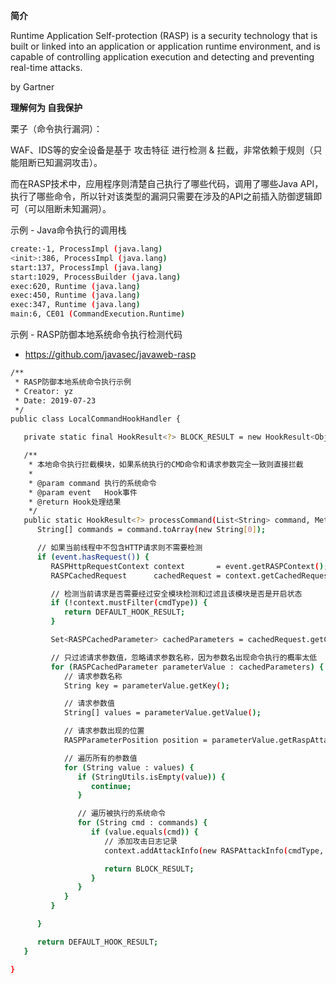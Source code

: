 **简介**

Runtime Application Self-protection (RASP) is a security technology that is built or linked into an application or application runtime environment, and is capable of controlling application execution and detecting and preventing real-time attacks. 

by Gartner

**理解何为 自我保护**

栗子（命令执行漏洞）：

WAF、IDS等的安全设备是基于 攻击特征 进行检测 & 拦截，非常依赖于规则（只能阻断已知漏洞攻击）。

而在RASP技术中，应用程序则清楚自己执行了哪些代码，调用了哪些Java API，执行了哪些命令，所以针对该类型的漏洞只需要在涉及的API之前插入防御逻辑即可（可以阻断未知漏洞）。

示例 - Java命令执行的调用栈

```bash
create:-1, ProcessImpl (java.lang)
<init>:386, ProcessImpl (java.lang)
start:137, ProcessImpl (java.lang)
start:1029, ProcessBuilder (java.lang)
exec:620, Runtime (java.lang)
exec:450, Runtime (java.lang)
exec:347, Runtime (java.lang)
main:6, CE01 (CommandExecution.Runtime)
```

示例 - RASP防御本地系统命令执行检测代码

- https://github.com/javasec/javaweb-rasp

```bash
/**
 * RASP防御本地系统命令执行示例
 * Creator: yz
 * Date: 2019-07-23
 */
public class LocalCommandHookHandler {

   private static final HookResult<?> BLOCK_RESULT = new HookResult<Object>(THROW, new RASPHookException(cmdType));

   /**
    * 本地命令执行拦截模块，如果系统执行的CMD命令和请求参数完全一致则直接拦截
    *
    * @param command 执行的系统命令
    * @param event   Hook事件
    * @return Hook处理结果
    */
   public static HookResult<?> processCommand(List<String> command, MethodHookEvent event) {
      String[] commands = command.toArray(new String[0]);

      // 如果当前线程中不包含HTTP请求则不需要检测
      if (event.hasRequest()) {
         RASPHttpRequestContext context       = event.getRASPContext();
         RASPCachedRequest      cachedRequest = context.getCachedRequest();

         // 检测当前请求是否需要经过安全模块检测和过滤且该模块是否是开启状态
         if (!context.mustFilter(cmdType)) {
            return DEFAULT_HOOK_RESULT;
         }

         Set<RASPCachedParameter> cachedParameters = cachedRequest.getCachedParameter();

         // 只过滤请求参数值，忽略请求参数名称，因为参数名出现命令执行的概率太低
         for (RASPCachedParameter parameterValue : cachedParameters) {
            // 请求参数名称
            String key = parameterValue.getKey();

            // 请求参数值
            String[] values = parameterValue.getValue();

            // 请求参数出现的位置
            RASPParameterPosition position = parameterValue.getRaspAttackPosition();

            // 遍历所有的参数值
            for (String value : values) {
               if (StringUtils.isEmpty(value)) {
                  continue;
               }

               // 遍历被执行的系统命令
               for (String cmd : commands) {
                  if (value.equals(cmd)) {
                     // 添加攻击日志记录
                     context.addAttackInfo(new RASPAttackInfo(cmdType, key, commands, position, event, true));

                     return BLOCK_RESULT;
                  }
               }
            }
         }

      }

      return DEFAULT_HOOK_RESULT;
   }

}
```

